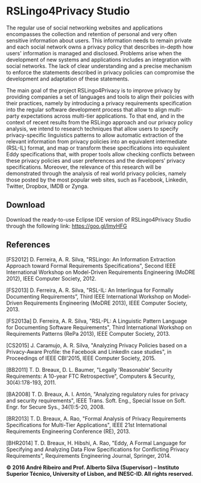 # RSLingo4Privacy Studio

The regular use of social networking websites and applications encompasses the collection and retention of personal and very often sensitive information about users. This information needs to remain private and each social network owns a privacy policy that describes in-depth how users' information is managed and disclosed. Problems arise when the development of new systems and applications includes an integration with social networks. The lack of clear understanding and a precise mechanism to enforce the statements described in privacy policies can compromise the development and adaptation of these statements. 

The main goal of the project RSLingo4Privacy is to improve privacy by providing companies a set of languages and tools to align their policies with their practices, namely by introducing a privacy requirements specification into the regular software development process that allow to align multi-party expectations across multi-tier applications. To that end, and in the context of recent results from the RSLingo approach and our privacy policy analysis, we intend to research techniques that allow users to specify privacy-specific linguistics patterns to allow automatic extraction of the relevant information from privacy policies into an equivalent intermediate (RSL-IL) format, and map or transform these specifications into equivalent Eddy specifications that, with proper tools allow checking conflicts between these privacy policies and user preferences and the developers’ privacy specifications. Moreover, the relevance of this research will be demonstrated through the analysis of real world privacy policies, namely those posted by the most popular web sites, such as Facebook, Linkedin, Twitter, Dropbox, IMDB or Zynga.

## Download

Download the ready-to-use Eclipse IDE version of RSLingo4Privacy Studio through the following link: https://goo.gl/ImyHFG

## References

[FS2012] D. Ferreira, A. R. Silva, "RSLingo: An Information Extraction Approach toward Formal Requirements Specifications", Second IEEE International Workshop on Model-Driven Requirements Engineering (MoDRE 2012), IEEE Computer Society, 2012.

[FS2013] D. Ferreira, A. R. Silva, "RSL-IL: An Interlingua for Formally Documenting Requirements”, Third IEEE International Workshop on Model-Driven Requirements Engineering (MoDRE 2013), IEEE Computer Society, 2013.

[FS2013a] D. Ferreira, A. R. Silva, "RSL-PL: A Linguistic Pattern Language for Documenting Software Requirements", Third International Workshop on Requirements Patterns (RePa 2013), IEEE Computer Society, 2013.

[CS2015] J. Caramujo, A. R. Silva, "Analyzing Privacy Policies based on a Privacy-Aware Profile: the Facebook and LinkedIn case studies", in Proceedings of IEEE CBI'2015, IEEE Computer Society, 2015.

[BB2011] T. D. Breaux, D. L. Baumer, "Legally 'Reasonable' Security Requirements: A 10-year FTC Retrospective", Computers & Security, 30(4):178-193, 2011.

[BA2008] T. D. Breaux, A. I. Antón, "Analyzing regulatory rules for privacy and security requirements", IEEE Trans. Soft. Eng., Special Issue on Soft. Engr. for Secure Sys., 34(1):5-20, 2008.

[BR2013] T. D. Breaux, A. Rao, "Formal Analysis of Privacy Requirements Specifications for Multi-Tier Applications", IEEE 21st International Requirements Engineering Conference (RE), 2013.

[BHR2014] T. D. Breaux, H. Hibshi, A. Rao, "Eddy, A Formal Language for Specifying and Analyzing Data Flow Specifications for Conflicting Privacy Requirements", Requirements Engineering Journal, Springer, 2014.

**© 2016 André Ribeiro and Prof. Alberto Silva (Supervisor) – Instituto Superior Técnico, University of Lisbon, and INESC-ID. All rights reserved.**
